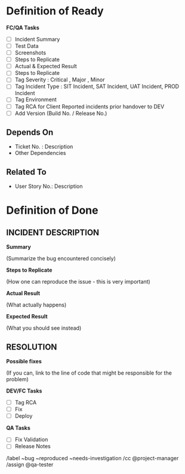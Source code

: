 # Definition of Ready

**FC/QA Tasks**
- [ ] Incident Summary
- [ ] Test Data
- [ ] Screenshots
- [ ] Steps to Replicate
- [ ] Actual & Expected Result
- [ ] Steps to Replicate
- [ ] Tag Severity : Critical , Major , Minor
- [ ] Tag Incident Type : SIT Incident, SAT Incident, UAT Incident, PROD Incident
- [ ] Tag Environment
- [ ] Tag RCA for Client Reported incidents prior handover to DEV
- [ ] Add Version (Build No. / Release No.)

## Depends On
- Ticket No. : Description
- Other Dependencies

## Related To
- User Story No.: Description

# Definition of Done

## INCIDENT DESCRIPTION

**Summary**

(Summarize the bug encountered concisely)

**Steps to Replicate**

(How one can reproduce the issue - this is very important)

**Actual Result**

(What actually happens)

**Expected Result**

(What you should see instead)


## RESOLUTION

**Possible fixes**

(If you can, link to the line of code that might be responsible for the problem)

**DEV/FC Tasks**
- [ ] Tag RCA
- [ ] Fix
- [ ] Deploy

**QA Tasks**
- [ ] Fix Validation
- [ ] Release Notes

/label ~bug ~reproduced ~needs-investigation
/cc @project-manager
/assign @qa-tester



